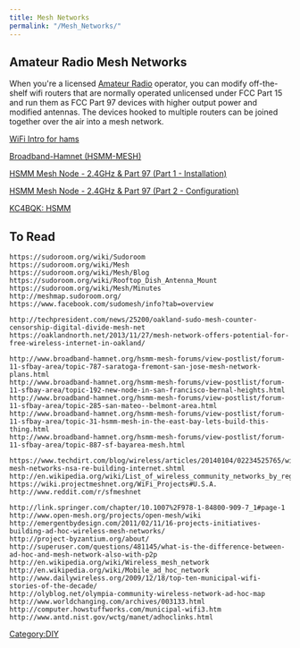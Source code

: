 ```yaml
---
title: Mesh Networks
permalink: "/Mesh_Networks/"
---
```


Amateur Radio Mesh Networks
---------------------------

When you're a licensed [Amateur Radio](/Amateur_Radio "wikilink") operator, you can modify off-the-shelf wifi routers that are normally operated unlicensed under FCC Part 15 and run them as FCC Part 97 devices with higher output power and modified antennas. The devices hooked to multiple routers can be joined together over the air into a mesh network.

[WiFi Intro for hams](http://w5vwp.com/wifihams.shtml)

[Broadband-Hamnet (HSMM-MESH)](http://www.broadband-hamnet.org/)

[HSMM Mesh Node - 2.4GHz & Part 97 (Part 1 - Installation)](http://www.4x4ham.com/content.php?277-HSMM-Mesh-Node-2-4GHz-Part-97-(Part-1-Installation))

[HSMM Mesh Node - 2.4GHz & Part 97 (Part 2 - Configuration)](http://www.4x4ham.com/showthread.php?3158-HSMM-Mesh-Node-2-4GHz-amp-Part-97-(Part-2-Configuration))

[KC4BQK: HSMM](http://kc4bqk.blogspot.com/search?q=HSMM)

To Read
-------

    https://sudoroom.org/wiki/Sudoroom
    https://sudoroom.org/wiki/Mesh
    https://sudoroom.org/wiki/Mesh/Blog
    https://sudoroom.org/wiki/Rooftop_Dish_Antenna_Mount
    https://sudoroom.org/wiki/Mesh/Minutes
    http://meshmap.sudoroom.org/
    https://www.facebook.com/sudomesh/info?tab=overview

    http://techpresident.com/news/25200/oakland-sudo-mesh-counter-censorship-digital-divide-mesh-net
    https://oaklandnorth.net/2013/11/27/mesh-network-offers-potential-for-free-wireless-internet-in-oakland/

    http://www.broadband-hamnet.org/hsmm-mesh-forums/view-postlist/forum-11-sfbay-area/topic-787-saratoga-fremont-san-jose-mesh-network-plans.html
    http://www.broadband-hamnet.org/hsmm-mesh-forums/view-postlist/forum-11-sfbay-area/topic-192-new-node-in-san-francisco-bernal-heights.html
    http://www.broadband-hamnet.org/hsmm-mesh-forums/view-postlist/forum-11-sfbay-area/topic-285-san-mateo--belmont-area.html
    http://www.broadband-hamnet.org/hsmm-mesh-forums/view-postlist/forum-11-sfbay-area/topic-31-hsmm-mesh-in-the-east-bay-lets-build-this-thing.html
    http://www.broadband-hamnet.org/hsmm-mesh-forums/view-postlist/forum-11-sfbay-area/topic-887-sf-bayarea-mesh.html

    https://www.techdirt.com/blog/wireless/articles/20140104/02234525765/wireless-mesh-networks-nsa-re-building-internet.shtml
    http://en.wikipedia.org/wiki/List_of_wireless_community_networks_by_region#California
    https://wiki.projectmeshnet.org/WiFi_Projects#U.S.A.
    http://www.reddit.com/r/sfmeshnet

    http://link.springer.com/chapter/10.1007%2F978-1-84800-909-7_1#page-1
    http://www.open-mesh.org/projects/open-mesh/wiki
    http://emergentbydesign.com/2011/02/11/16-projects-initiatives-building-ad-hoc-wireless-mesh-networks/
    http://project-byzantium.org/about/
    http://superuser.com/questions/481145/what-is-the-difference-between-ad-hoc-and-mesh-network-also-with-p2p
    http://en.wikipedia.org/wiki/Wireless_mesh_network
    http://en.wikipedia.org/wiki/Mobile_ad_hoc_network
    http://www.dailywireless.org/2009/12/18/top-ten-municipal-wifi-stories-of-the-decade/
    http://olyblog.net/olympia-community-wireless-network-ad-hoc-map
    http://www.worldchanging.com/archives/003133.html
    http://computer.howstuffworks.com/municipal-wifi3.htm
    http://www.antd.nist.gov/wctg/manet/adhoclinks.html

[Category:DIY](/Category:DIY "wikilink")